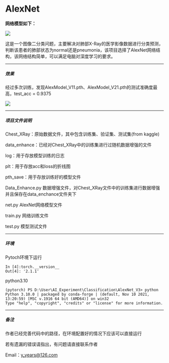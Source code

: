 # AlexNet

**网络模型如下：**

![](D:\User\AI_Experiment\Classification\AlexNet.png)

这是一个图像二分类问题，主要解决对肺部X-Ray的医学影像数据进行分类预测，判断该患者的肺部状态为normal还是pneumonia，该项目选择了AlexNet网络结构，该网络结构简单，可以满足电脑对深度学习的要求。

---

##### 效果

经过多次训练，发现AlexModel_V11.pth、AlexModel_V21.pth的测试准确度最高，test_acc = 0.9375

![](D:\User\AI_Experiment\Classification\AlexNet_V3\test_resualt.png)

---

##### 项目文件说明

Chest_XRay：原始数据文件，其中包含训练集、验证集、测试集(from kaggle)

data_enhance：已经对Chest_XRay中的训练集进行过随机数据增强的文件

log：用于存放模型训练的日志

plt：用于存放acc和loss的折线图

pth_save：用于存放训练好的模型文件

Data_Enhance.py  数据增强文件，对Chest_XRay文件中的训练集进行数据增强并且保存在data_enchance文件夹下

net.py  AlexNet网络模型文件

train.py  网络训练文件

test.py 模型测试文件

---

##### 环境

Pytoch环境下运行

```
In [4]:torch.__version__
Out[4]: '2.1.1'
```

python3.10

```
(pytorch) PS D:\User\AI_Experiment\Classification\AlexNet_V3> python
Python 3.10.0 | packaged by conda-forge | (default, Nov 10 2021, 13:20:59) [MSC v.1916 64 bit (AMD64)] on win32
Type "help", "copyright", "credits" or "license" for more information.
```

---

##### 备注

作者已经完善代码中的路径，在环境配置好的情况下应该可以直接运行

若有遗漏的错误请指出，有问题请直接联系作者

Email：y_years@126.com
